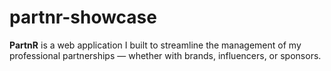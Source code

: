 # partnr-showcase
**PartnR** is a web application I built to streamline the management of my professional partnerships — whether with brands, influencers, or sponsors. 
